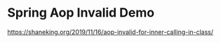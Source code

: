 # Spring Aop Invalid Demo
<https://shaneking.org/2019/11/16/aop-invalid-for-inner-calling-in-class/>

